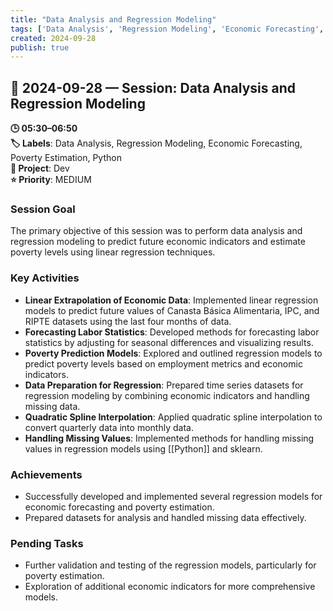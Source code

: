 ```yaml
---
title: "Data Analysis and Regression Modeling"
tags: ['Data Analysis', 'Regression Modeling', 'Economic Forecasting', 'Poverty Estimation', 'Python']
created: 2024-09-28
publish: true
---
```


## 📅 2024-09-28 — Session: Data Analysis and Regression Modeling

**🕒 05:30–06:50**  
**🏷️ Labels**: Data Analysis, Regression Modeling, Economic Forecasting, Poverty Estimation, Python  
**📂 Project**: Dev  
**⭐ Priority**: MEDIUM  


### Session Goal
The primary objective of this session was to perform data analysis and regression modeling to predict future economic indicators and estimate poverty levels using linear regression techniques.

### Key Activities
- **Linear Extrapolation of Economic Data**: Implemented linear regression models to predict future values of Canasta Básica Alimentaria, IPC, and RIPTE datasets using the last four months of data.
- **Forecasting Labor Statistics**: Developed methods for forecasting labor statistics by adjusting for seasonal differences and visualizing results.
- **Poverty Prediction Models**: Explored and outlined regression models to predict poverty levels based on employment metrics and economic indicators.
- **Data Preparation for Regression**: Prepared time series datasets for regression modeling by combining economic indicators and handling missing data.
- **Quadratic Spline Interpolation**: Applied quadratic spline interpolation to convert quarterly data into monthly data.
- **Handling Missing Values**: Implemented methods for handling missing values in regression models using [[Python]] and sklearn.

### Achievements
- Successfully developed and implemented several regression models for economic forecasting and poverty estimation.
- Prepared datasets for analysis and handled missing data effectively.

### Pending Tasks
- Further validation and testing of the regression models, particularly for poverty estimation.
- Exploration of additional economic indicators for more comprehensive models.
